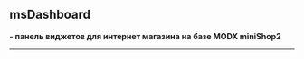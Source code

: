 ## msDashboard 
**- панель виджетов для интернет магазина на базе MODX miniShop2**

-----------------------
